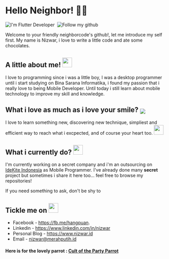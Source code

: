  

#  Hello Neighbor! 👋👋  
![I'm Flutter Developer](https://img.shields.io/badge/Flutter-Developer-blue?logo=flutter) &nbsp;![Follow my github](https://img.shields.io/github/followers/nizwar?label=Follow%20Me&style=social)

Welcome to your friendly neighborcode's github!, let me introduce my self first. My name is Nizwar, i love to write a little code and ate some chocolates.

## A little about me! <img src="https://github.com/nizwar/nizwar/raw/master/src/partyblobcat.gif" height=30px style="margin-bottom:-5px">
I love to programming since i was a little boy, I was a desktop programmer until i start studying on Bina Sarana Informatika, i found my passion that i really love to being Mobile Developer. Until today i still learn about mobile technology to improve my skill and knowledge.

## What i love as much as i love your smile? <img src="https://github.com/nizwar/nizwar/raw/master/src/loveparrot.gif"  style="margin-bottom:-5px">
I love to learn something new, discovering new technique, simpliest and efficient way to reach what i excpected, and of course your heart too. <img src="https://github.com/nizwar/nizwar/raw/master/src/ultrafastparrot.gif" height=30px style="margin-bottom:-5px">


## What i currently do?  <img src="https://github.com/nizwar/nizwar/raw/master/src/wfhparrot.gif" height=30px style="margin-bottom:-5px">
I'm currently working on a secret company and i'm an outsourcing on [IdeKite Indonesia](https://idekite.id) as Mobile Programmer. I've already done many **secret** project but sometimes i share it here too... feel free to browse my repositories!

If you need something to ask, don't be shy to

## Tickle me on  <img src="https://github.com/nizwar/nizwar/raw/master/src/stalkerparrot.gif" height=30px style="margin-bottom:-5px">
* Facebook - https://fb.me/hangpuan.
* Linkedin - https://www.linkedin.com/in/nizwar
* Personal Blog - https://www.nizwar.id
* Email - nizwar@merahputih.id

 #### Here is for the lovely parrot : [Cult of the Party Parrot](https://cultofthepartyparrot.com/)
